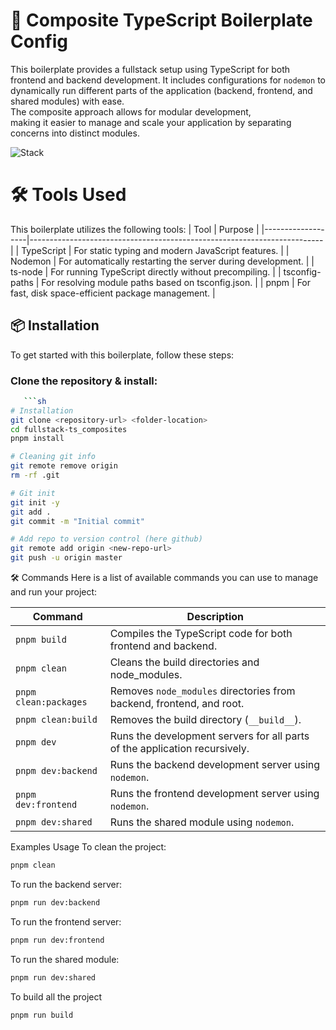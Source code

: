 # 🚀 Composite TypeScript Boilerplate Config

This boilerplate provides a fullstack setup using TypeScript for both frontend 
and backend development. It includes configurations for `nodemon` to 
dynamically run different parts of the application (backend, frontend, and 
shared modules) with ease.  
The composite approach allows for modular development,  
making it easier to manage and scale your application by 
separating concerns into distinct modules.  


![Stack](https://skillicons.dev/icons?i=js,typescript,nodejs,pnpm)


# 🛠️ Tools Used
This boilerplate utilizes the following tools:
| Tool              | Purpose                                                                 |
|-------------------|-------------------------------------------------------------------------|
| TypeScript        | For static typing and modern JavaScript features.                       |
| Nodemon           | For automatically restarting the server during development.             |
| ts-node           | For running TypeScript directly without precompiling.                   |
| tsconfig-paths    | For resolving module paths based on tsconfig.json.                      |
| pnpm              | For fast, disk space-efficient package management.                      |

## 📦 Installation

To get started with this boilerplate, follow these steps:

### Clone the repository & install:
   ```sh
      ```sh
   # Installation 
   git clone <repository-url> <folder-location>
   cd fullstack-ts_composites
   pnpm install

   # Cleaning git info
   git remote remove origin
   rm -rf .git

   # Git init
   git init -y 
   git add .
   git commit -m "Initial commit"

   # Add repo to version control (here github)
   git remote add origin <new-repo-url>
   git push -u origin master

```

🛠️ Commands
Here is a list of available commands you can use to manage and run your project:

| Command             | Description                                                                 |
|---------------------|-----------------------------------------------------------------------------|
| `pnpm build`        | Compiles the TypeScript code for both frontend and backend.                 |
| `pnpm clean`        | Cleans the build directories and node_modules.                              |
| `pnpm clean:packages` | Removes `node_modules` directories from backend, frontend, and root.      |
| `pnpm clean:build`  | Removes the build directory (`__build__`).                                  |
| `pnpm dev`          | Runs the development servers for all parts of the application recursively.  |
| `pnpm dev:backend`  | Runs the backend development server using `nodemon`.                        |
| `pnpm dev:frontend` | Runs the frontend development server using `nodemon`.                       |
| `pnpm dev:shared`   | Runs the shared module using `nodemon`.                                     |


Examples Usage
To clean the project:
```sh
pnpm clean
```

To run the backend server:
```sh
pnpm run dev:backend
```

To run the frontend server:
```sh
pnpm run dev:frontend
```

To run the shared module:
```sh
pnpm run dev:shared
```

To build all the project
```sh
pnpm run build
```